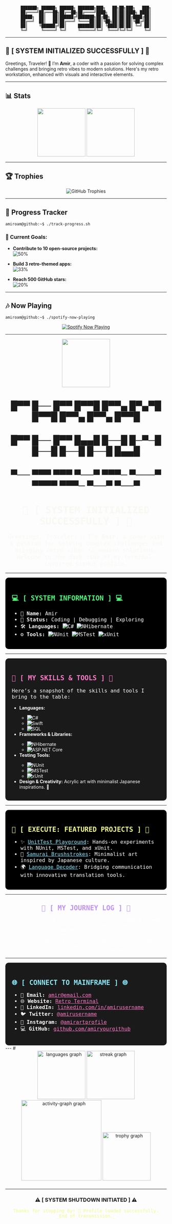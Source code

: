 <div align="center">

```
███████╗ ██████╗ ██████╗ ███████╗███╗   ██╗██╗███╗   ███╗
██╔════╝██╔═══██╗██╔══██╗██╔════╝████╗  ██║██║████╗ ████║
█████╗  ██║   ██║██████╔╝███████╗██╔██╗ ██║██║██╔████╔██║
██╔══╝  ██║   ██║██╔═══╝ ╚════██║██║╚██╗██║██║██║╚██╔╝██║
██║     ╚██████╔╝██║     ███████║██║ ╚████║██║██║ ╚═╝ ██║
╚═╝      ╚═════╝ ╚═╝     ╚══════╝╚═╝  ╚═══╝╚═╝╚═╝     ╚═╝
```

</div>

---
## 👾 [ SYSTEM INITIALIZED SUCCESSFULLY ] 👾
Greetings, Traveler! 👋 I’m **Amir**, a coder with a passion for solving complex challenges and bringing retro vibes to modern solutions. Here's my retro workstation, enhanced with visuals and interactive elements.

---
## 📊 Stats

<div align="center">
  <img src="https://github-readme-stats.vercel.app/api/top-langs?username=amiroam&show_icons=true&theme=radical&hide_border=true" height="150" />
  <img src="https://github-readme-streak-stats.herokuapp.com/?user=amiroam&theme=radical&hide_border=true" height="150" />
</div>

---

## 🏆 Trophies

<div align="center">
  <img src="https://github-profile-trophy.vercel.app/?username=amiroam&theme=dracula&column=3&margin-w=15&margin-h=15" alt="GitHub Trophies" />
</div>

---

## 🎯 Progress Tracker

```shell
amiroam@github:~$ ./track-progress.sh
```

### 🚀 Current Goals:
- **Contribute to 10 open-source projects:**  
  ![50%](https://progress-bar.dev/50/?title=Progress&width=300&color=blue)

- **Build 3 retro-themed apps:**  
  ![33%](https://progress-bar.dev/33/?title=Progress&width=300&color=green)

- **Reach 500 GitHub stars:**  
  ![20%](https://progress-bar.dev/20/?title=Progress&width=300&color=purple)

---

## 🎶 Now Playing

```shell
amiroam@github:~$ ./spotify-now-playing
```

<div align="center">
  <a href="https://open.spotify.com/user/yourSpotifyID">
    <img src="https://spotify-recently-played-readme.vercel.app/api?user=yourSpotifyID&count=1" alt="Spotify Now Playing" />
  </a>
</div>

---

<div align="center">
  <img src="https://media.giphy.com/media/26AHONQ79FdWZhAI0/giphy.gif" height="150" />
</div>



<div align="center">

# █▀▀ █── █▀▀ █▀▀█ █▀▀▄    █▀▄▀█ █▀▀█ █▀▀▄ █▀▀▄ █▀▀█  
# █▀▀ █── █▀▀ █▄▄█ █──█    █─▀─█ █──█ █──█ █──█ █▄▄█  
# ▀── ▀▀▀ ▀▀▀ ▀──▀ ▀▀▀─    ▀───▀ ▀▀▀▀ ▀▀▀─ ▀──▀ ▀──▀  

<h1 style="color:#f8f8f2; font-family:monospace; font-size:30px;">
👾 [ SYSTEM INITIALIZED SUCCESSFULLY ] 👾
</h1>

<p style="color: #f8f8f2; font-family:monospace; font-size:18px;">
Greetings, Traveler! 👋 I’m <strong>Amir</strong>, a coder with a passion for solving complex challenges and bringing retro vibes to modern solutions. Welcome to the dark side of my terminal-inspired GitHub profile.
</p>

</div>

---

<div style="background-color:#000000; color:white; padding:20px; border-radius:10px;">

<h2 style="color:#50fa7b; font-family:monospace;">💻 [ SYSTEM INFORMATION ] 💻</h2>

<ul style="font-family:monospace; font-size:16px;">
  <li>🔧 <strong>Name:</strong> Amir</li>
  <li>🚀 <strong>Status:</strong> Coding | Debugging | Exploring</li>
  <li>🛠️ <strong>Languages:</strong> 
    <img src="https://img.shields.io/badge/-C%23-black?style=flat-square&logo=c-sharp&logoColor=white" alt="C#">
    <img src="https://img.shields.io/badge/-NHibernate-black?style=flat-square&logo=hibernate&logoColor=white" alt="NHibernate">
  </li>
  <li>⚙️ <strong>Tools:</strong> 
    <img src="https://img.shields.io/badge/-NUnit-black?style=flat-square&logo=nunit&logoColor=white" alt="NUnit">
    <img src="https://img.shields.io/badge/-MSTest-black?style=flat-square&logo=microsoft&logoColor=white" alt="MSTest">
    <img src="https://img.shields.io/badge/-xUnit-black?style=flat-square&logo=dotnet&logoColor=white" alt="xUnit">
  </li>
</ul>

</div>

---

<div style="background-color:#1a1a1a; color:white; padding:20px; border-radius:10px;">

<h2 style="color:#ff79c6; font-family:monospace;">🔧 [ MY SKILLS & TOOLS ] 🔧</h2>

<p style="font-family:monospace; font-size:16px;">Here’s a snapshot of the skills and tools I bring to the table:</p>

<ul>
  <li><strong>Languages:</strong></li>
  <ul>
    <li><img src="https://img.shields.io/badge/-C%23-black?style=for-the-badge&logo=c-sharp&logoColor=white" alt="C#"></li>
    <li><img src="https://img.shields.io/badge/-Swift-black?style=for-the-badge&logo=swift&logoColor=white" alt="Swift"></li>
    <li><img src="https://img.shields.io/badge/-SQL-black?style=for-the-badge&logo=postgresql&logoColor=white" alt="SQL"></li>
  </ul>
  <li><strong>Frameworks & Libraries:</strong></li>
  <ul>
    <li><img src="https://img.shields.io/badge/-NHibernate-black?style=for-the-badge&logo=hibernate&logoColor=white" alt="NHibernate"></li>
    <li><img src="https://img.shields.io/badge/-ASP.NET%20Core-black?style=for-the-badge&logo=dotnet&logoColor=white" alt="ASP.NET Core"></li>
  </ul>
  <li><strong>Testing Tools:</strong></li>
  <ul>
    <li><img src="https://img.shields.io/badge/-NUnit-black?style=for-the-badge&logo=nunit&logoColor=white" alt="NUnit"></li>
    <li><img src="https://img.shields.io/badge/-MSTest-black?style=for-the-badge&logo=microsoft&logoColor=white" alt="MSTest"></li>
    <li><img src="https://img.shields.io/badge/-xUnit-black?style=for-the-badge&logo=dotnet&logoColor=white" alt="xUnit"></li>
  </ul>
  <li><strong>Design & Creativity:</strong> Acrylic art with minimalist Japanese inspirations. 🎨</li>
</ul>

</div>

---

<div style="background-color:#000000; color:white; padding:20px; border-radius:10px;">

<h2 style="color:#f1fa8c; font-family:monospace;">🔧 [ EXECUTE: FEATURED PROJECTS ] 🔧</h2>

<ul style="font-family:monospace; font-size:16px;">
  <li>✨ <a href="https://github.com/amiryourgithub/unit-test-playground" style="color:#8be9fd;">UnitTest Playground</a>: Hands-on experiments with NUnit, MSTest, and xUnit.</li>
  <li>🎨 <a href="https://github.com/amiryourgithub/samurai-brushstrokes" style="color:#8be9fd;">Samurai Brushstrokes</a>: Minimalist art inspired by Japanese culture.</li>
  <li>🌍 <a href="https://github.com/amiryourgithub/language-decoder" style="color:#8be9fd;">Language Decoder</a>: Bridging communication with innovative translation tools.</li>
</ul>

</div>

---

<div style="color:white; text-align:center;">

<h2 style="color:#bd93f9; font-family:monospace;">📜 [ MY JOURNEY LOG ] 📜</h2>

<p style="font-family:monospace;">`> 2021` - Started my adventure with C#. Debugging engaged.<br>
`> 2022` - Open-source contributions activated.<br>
`> 2023` - Explored advanced unit testing with NUnit, MSTest, and xUnit.<br>
`> 2024` - Deployed translation tools for multilingual solutions.<br>
`> 2025` - Crafted this retro-themed profile!</p>

</div>

---

<div style="background-color:#1a1a1a; color:white; padding:20px; border-radius:10px;">

<h2 style="color:#8be9fd; font-family:monospace;">🌐 [ CONNECT TO MAINFRAME ] 🌐</h2>

<ul style="font-family:monospace; font-size:16px;">
  <li>📧 <strong>Email:</strong> <a href="mailto:amir@email.com" style="color:#ff79c6;">amir@email.com</a></li>
  <li>🌐 <strong>Website:</strong> <a href="https://amiryourwebsite.com" style="color:#ff79c6;">Retro Terminal</a></li>
  <li>💼 <strong>LinkedIn:</strong> <a href="https://linkedin.com/in/amirusername" style="color:#ff79c6;">linkedin.com/in/amirusername</a></li>
  <li>🐦 <strong>Twitter:</strong> <a href="https://twitter.com/amirusername" style="color:#ff79c6;">@amirusername</a></li>
  <li>📸 <strong>Instagram:</strong> <a href="https://instagram.com/amirartprofile" style="color:#ff79c6;">@amirartprofile</a></li>
  <li>💻 <strong>GitHub:</strong> <a href="https://github.com/amiryourgithub" style="color:#ff79c6;">github.com/amiryourgithub</a></li>
</ul>

</div>
---
# 


<br clear="both">

<div align="center">
  <img src="https://github-readme-stats.vercel.app/api/top-langs?username=amiroam&locale=en&hide_title=false&layout=compact&card_width=320&langs_count=5&theme=aura&hide_border=false&order=2" height="150" alt="languages graph"  />
  <img src="https://streak-stats.demolab.com?user=amiroam&locale=en&mode=weekly&theme=aura&hide_border=false&border_radius=5&order=3" height="150" alt="streak graph"  />
  <img src="https://github-readme-activity-graph.vercel.app/graph?username=amiroam&radius=15&theme=nightowl&area=true&order=5&custom_title=My%20activity%20graph" height="250" alt="activity-graph graph"  />
  <img src="https://github-profile-trophy.vercel.app?username=amiroam&theme=dracula&column=-1&row=1&margin-w=8&margin-h=8&no-bg=false&no-frame=false&order=4" height="150" alt="trophy graph"  />
</div>

###
---

<div align="center">

### ⚠️ [ SYSTEM SHUTDOWN INITIATED ] ⚠️

<p style="color:#f1fa8c; font-family:monospace;">Thanks for stopping by! 💾 Profile loaded successfully.<br>
_End of transmission._</p>

</div>
